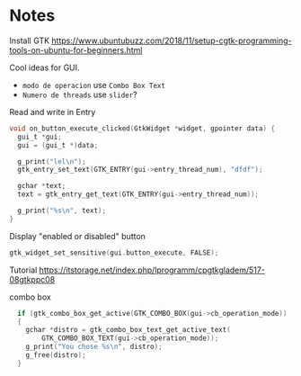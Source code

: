 # Notes

Install GTK
https://www.ubuntubuzz.com/2018/11/setup-cgtk-programming-tools-on-ubuntu-for-beginners.html



Cool ideas for GUI.
- `modo de operacion` use `Combo Box Text`
- `Numero de threads` use `slider`? 

Read and write in Entry
```c
void on_button_execute_clicked(GtkWidget *widget, gpointer data) {
  gui_t *gui;
  gui = (gui_t *)data;

  g_print("lel\n");
  gtk_entry_set_text(GTK_ENTRY(gui->entry_thread_num), "dfdf");

  gchar *text;
  text = gtk_entry_get_text(GTK_ENTRY(gui->entry_thread_num));

  g_print("%s\n", text);
}
```

Display "enabled or disabled" button

```c
gtk_widget_set_sensitive(gui.button_execute, FALSE);
```

Tutorial
https://itstorage.net/index.php/lprogramm/cpgtkgladem/517-08gtkppc08

combo box
```c
  if (gtk_combo_box_get_active(GTK_COMBO_BOX(gui->cb_operation_mode)) != -1)
  {
    gchar *distro = gtk_combo_box_text_get_active_text(
        GTK_COMBO_BOX_TEXT(gui->cb_operation_mode));
    g_print("You chose %s\n", distro);
    g_free(distro);
  }
```